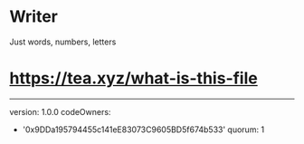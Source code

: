 # Writer
Just words, numbers, letters

# https://tea.xyz/what-is-this-file
---
version: 1.0.0
codeOwners:
  - '0x9DDa195794455c141eE83073C9605BD5f674b533'
quorum: 1
